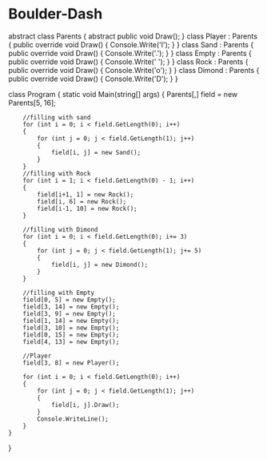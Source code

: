 # Boulder-Dash

abstract class Parents
{
    abstract public void Draw();
}
class Player : Parents
{
    public override void Draw()
    {
        Console.Write('I');
    }
}
class Sand : Parents
{
    public override void Draw()
    {
        Console.Write('.');
    }
}
class Empty : Parents
{
    public override void Draw()
    {
        Console.Write(' ');
    }
}
class Rock : Parents
{
    public override void Draw()
    {
        Console.Write('o');
    }
}
class Dimond : Parents
{
    public override void Draw()
    {
        Console.Write('D');
    }
}

class Program
{
    static void Main(string[] args)
    {
        Parents[,] field = new Parents[5, 16];

        //filling with sand
        for (int i = 0; i < field.GetLength(0); i++)
        {
            for (int j = 0; j < field.GetLength(1); j++)
            {
                field[i, j] = new Sand();
            }
        }
        //filling with Rock
        for (int i = 1; i < field.GetLength(0) - 1; i++)
        {
            field[i+1, 1] = new Rock();
            field[i, 6] = new Rock();
            field[i-1, 10] = new Rock();
        }

        //filling with Dimond
        for (int i = 0; i < field.GetLength(0); i+= 3)
        {
            for (int j = 0; j < field.GetLength(1); j+= 5)
            {
                field[i, j] = new Dimond();
            }
        }

        //filling with Empty
        field[0, 5] = new Empty();
        field[3, 14] = new Empty();
        field[3, 9] = new Empty();
        field[1, 14] = new Empty();
        field[3, 10] = new Empty();
        field[0, 15] = new Empty();
        field[4, 13] = new Empty();

        //Player
        field[3, 8] = new Player();

        for (int i = 0; i < field.GetLength(0); i++)
        {
            for (int j = 0; j < field.GetLength(1); j++)
            {
                field[i, j].Draw();
            }
            Console.WriteLine();
        }
    }
}
